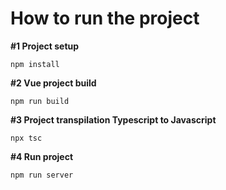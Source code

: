 # How to run the project

<b>#1 Project setup</b>
```
npm install
```

<b>#2 Vue project build</b>
```
npm run build
```

<b>#3 Project transpilation Typescript to Javascript</b>
```
npx tsc
```

<b>#4 Run project</b>
```
npm run server
```

